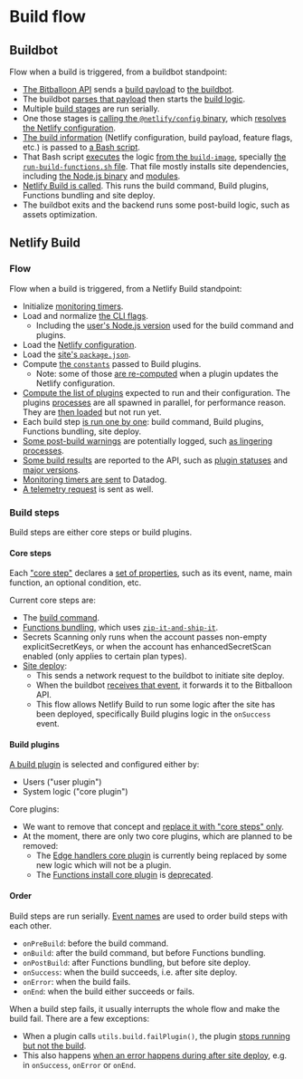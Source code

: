 # Build flow

## Buildbot

Flow when a build is triggered, from a buildbot standpoint:

- [The Bitballoon API](https://github.com/netlify/bitballoon) sends a
  [build payload](https://github.com/netlify/buildbot/blob/b6c6fc159f077f5dbda69ceb17363960232243fe/messages/cmd_data.go#L12)
  to [the buildbot](https://github.com/netlify/buildbot).
- The buildbot
  [parses that payload](https://github.com/netlify/buildbot/blob/b6c6fc159f077f5dbda69ceb17363960232243fe/cmd/build_cmd.go#L72)
  then starts the
  [build logic](https://github.com/netlify/buildbot/blob/b6c6fc159f077f5dbda69ceb17363960232243fe/bot/buildbot.go#L64).
- Multiple
  [build stages](https://github.com/netlify/buildbot/blob/b6c6fc159f077f5dbda69ceb17363960232243fe/bot/buildbot.go#L227)
  are run serially.
- One those stages is
  [calling the `@netlify/config` binary](https://github.com/netlify/buildbot/blob/b6c6fc159f077f5dbda69ceb17363960232243fe/bot/configuration.go#L119),
  which [resolves the Netlify configuration](https://github.com/netlify/build/blob/main/packages/config/README.md).
- [The build information](https://github.com/netlify/buildbot/blob/b6c6fc159f077f5dbda69ceb17363960232243fe/bot/stage_build.go#L95)
  (Netlify configuration, build payload, feature flags, etc.) is passed to
  [a Bash script](https://github.com/netlify/buildbot/blob/master/script/run-build.sh).
- That Bash script
  [executes](https://github.com/netlify/buildbot/blob/b6c6fc159f077f5dbda69ceb17363960232243fe/script/run-build.sh#L54)
  the logic [from the `build-image`](https://github.com/netlify/build-image), specially
  [the `run-build-functions.sh` file](https://github.com/netlify/build-image/blob/focal/run-build-functions.sh). That
  file mostly installs site dependencies, including
  [the Node.js binary](https://github.com/netlify/build-image/blob/195fbe127e5c374d9c4758652cb62e3b8936a395/run-build-functions.sh#L270)
  and
  [modules](https://github.com/netlify/build-image/blob/195fbe127e5c374d9c4758652cb62e3b8936a395/run-build-functions.sh#L173).
- [Netlify Build is called](https://github.com/netlify/buildbot/blob/b6c6fc159f077f5dbda69ceb17363960232243fe/script/run-build.sh#L66).
  This runs the build command, Build plugins, Functions bundling and site deploy.
- The buildbot exits and the backend runs some post-build logic, such as assets optimization.

## Netlify Build

### Flow

Flow when a build is triggered, from a Netlify Build standpoint:

- Initialize
  [monitoring timers](https://github.com/netlify/build/blob/9b261a6182e1ba6853966bd8d0bde9064209af7d/packages/build/src/time/main.js#L7).
- Load and normalize
  [the CLI flags](https://github.com/netlify/build/blob/9b261a6182e1ba6853966bd8d0bde9064209af7d/packages/build/src/core/normalize_flags.js#L9).
  - Including the
    [user's Node.js version](https://github.com/netlify/build/blob/9b261a6182e1ba6853966bd8d0bde9064209af7d/packages/build/src/core/user_node_version.js#L18)
    used for the build command and plugins.
- Load the
  [Netlify configuration](https://github.com/netlify/build/blob/9b261a6182e1ba6853966bd8d0bde9064209af7d/packages/build/src/core/config.js#L107).
- Load the
  [site's `package.json`](https://github.com/netlify/build/blob/9b261a6182e1ba6853966bd8d0bde9064209af7d/packages/build/src/core/config.js#L82).
- Compute
  [the `constants`](https://github.com/netlify/build/blob/9b261a6182e1ba6853966bd8d0bde9064209af7d/packages/build/src/core/constants.js#L10)
  passed to Build plugins.
  - Note: some of those
    [are re-computed](https://github.com/netlify/build/blob/9b261a6182e1ba6853966bd8d0bde9064209af7d/packages/build/src/core/constants.js#L61)
    when a plugin updates the Netlify configuration.
- [Compute the list of plugins](https://github.com/netlify/build/blob/9b261a6182e1ba6853966bd8d0bde9064209af7d/packages/build/src/plugins/options.js#L13)
  expected to run and their configuration. The plugins
  [processes](https://github.com/netlify/build/blob/9b261a6182e1ba6853966bd8d0bde9064209af7d/packages/build/src/plugins/spawn.js#L20)
  are all spawned in parallel, for performance reason. They are
  [then loaded](https://github.com/netlify/build/blob/9b261a6182e1ba6853966bd8d0bde9064209af7d/packages/build/src/plugins/load.js#L9)
  but not run yet.
- Each build step
  [is run one by one](https://github.com/netlify/build/blob/9b261a6182e1ba6853966bd8d0bde9064209af7d/packages/build/src/steps/run_steps.js#L14):
  build command, Build plugins, Functions bundling, site deploy.
- [Some post-build warnings](https://github.com/netlify/build/blob/9b261a6182e1ba6853966bd8d0bde9064209af7d/packages/build/src/core/main.js#L536)
  are potentially logged, such
  [as lingering processes](https://github.com/netlify/build/blob/9b261a6182e1ba6853966bd8d0bde9064209af7d/packages/build/src/core/lingering.js#L21).
- [Some build results](https://github.com/netlify/build/blob/9b261a6182e1ba6853966bd8d0bde9064209af7d/packages/build/src/core/main.js#L375)
  are reported to the API, such as
  [plugin statuses](https://github.com/netlify/build/blob/9b261a6182e1ba6853966bd8d0bde9064209af7d/packages/build/src/status/report.js#L7)
  and
  [major versions](https://github.com/netlify/build/blob/9b261a6182e1ba6853966bd8d0bde9064209af7d/packages/build/src/plugins/pinned_version.js#L41).
- [Monitoring timers are sent](https://github.com/netlify/build/blob/9b261a6182e1ba6853966bd8d0bde9064209af7d/packages/build/src/time/report.js#L13)
  to Datadog.
- [A telemetry request](https://github.com/netlify/build/blob/9b261a6182e1ba6853966bd8d0bde9064209af7d/packages/build/src/telemetry/main.js#L18)
  is sent as well.

### Build steps

Build steps are either core steps or build plugins.

#### Core steps

Each
["core step"](https://github.com/netlify/build/blob/9b261a6182e1ba6853966bd8d0bde9064209af7d/packages/build/src/steps/core_step.js#L7)
declares a
[set of properties](https://github.com/netlify/build/blob/9b261a6182e1ba6853966bd8d0bde9064209af7d/packages/build/src/plugins_core/build_command.js#L68),
such as its event, name, main function, an optional condition, etc.

Current core steps are:

- The
  [build command](https://github.com/netlify/build/blob/9b261a6182e1ba6853966bd8d0bde9064209af7d/packages/build/src/plugins_core/build_command.js#L11).
- [Functions bundling](https://github.com/netlify/build/blob/9b261a6182e1ba6853966bd8d0bde9064209af7d/packages/build/src/plugins_core/functions/index.js#L142),
  which uses [`zip-it-and-ship-it`](https://github.com/netlify/zip-it-and-ship-it).
- Secrets Scanning only runs when the account passes non-empty explicitSecretKeys, or when the account has
  enhancedSecretScan enabled (only applies to certain plan types).
- [Site deploy](https://github.com/netlify/build/blob/9b261a6182e1ba6853966bd8d0bde9064209af7d/packages/build/src/plugins_core/deploy/index.js#L66):
  - This sends a network request to the buildbot to initiate site deploy.
  - When the buildbot
    [receives that event](https://github.com/netlify/buildbot/blob/9da271052159db19d168d450e832390b93ca1300/deployserver/deploy_server.go#L107),
    it forwards it to the Bitballoon API.
  - This flow allows Netlify Build to run some logic after the site has been deployed, specifically Build plugins logic
    in the `onSuccess` event.

#### Build plugins

[A build plugin](https://github.com/netlify/build/blob/9b261a6182e1ba6853966bd8d0bde9064209af7d/packages/build/src/steps/plugin.js#L11)
is selected and configured either by:

- Users ("user plugin")
- System logic ("core plugin")

Core plugins:

- We want to remove that concept and
  [replace it with "core steps" only](https://github.com/netlify/pillar-workflow/issues/113).
- At the moment, there are only two core plugins, which are planned to be removed:
  - The [Edge handlers core plugin](https://github.com/netlify/pillar-workflow/issues/113) is currently being replaced
    by some new logic which will not be a plugin.
  - The
    [Functions install core plugin](https://github.com/netlify/build/blob/9b261a6182e1ba6853966bd8d0bde9064209af7d/packages/build/src/plugins_core/functions_install/index.js#L6)
    is [deprecated](https://github.com/netlify/pillar-workflow/issues/216).

#### Order

Build steps are run serially.
[Event names](https://github.com/netlify/build/blob/9b261a6182e1ba6853966bd8d0bde9064209af7d/packages/config/src/events.js#L1)
are used to order build steps with each other.

- `onPreBuild`: before the build command.
- `onBuild`: after the build command, but before Functions bundling.
- `onPostBuild`: after Functions bundling, but before site deploy.
- `onSuccess`: when the build succeeds, i.e. after site deploy.
- `onError`: when the build fails.
- `onEnd`: when the build either succeeds or fails.

When a build step fails, it usually interrupts the whole flow and make the build fail. There are a few exceptions:

- When a plugin calls `utils.build.failPlugin()`, the plugin
  [stops running but not the build](https://github.com/netlify/build/blob/0d9058cb5538a74b7819fd8962145f781fe09db0/packages/build/src/steps/run_step.js#L193).
- This also happens
  [when an error happens during after site deploy](https://github.com/netlify/build/blob/0d9058cb5538a74b7819fd8962145f781fe09db0/packages/build/src/steps/error.js#L36),
  e.g. in `onSuccess`, `onError` or `onEnd`.
